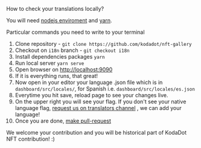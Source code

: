 How to check your translations locally? 

You will need [nodejs enviroment](https://nodejs.org/en/download/) and [yarn](https://classic.yarnpkg.com/en/docs/install).

Particular commands you need to write to your terminal

1. Clone repository - `git clone https://github.com/kodadot/nft-gallery`
2. Checkout on `i18n` branch - `git checkout i18n`
3. Install dependencies packages `yarn`
4. Run local server `yarn serve`
5. Open browser on [http://localhost:9090](http://localhost:9090) 
6. If it is everything runs, that great!
7. Now open in your editor your language .json file which is in `dashboard/src/locales/`, for Spanish i.e. `dashboard/src/locales/es.json`
8. Everytime you hit save, reload page to see your changes live.
9. On the upper right you will see your flag. If you don't see your native language flag, [request us on translators channel](https://t.me/kodadot_translators) , we can add your language!
10. Once you are done, [make pull-request](https://docs.github.com/en/github/collaborating-with-issues-and-pull-requests/creating-a-pull-request)

We welcome your contribution and you will be historical part of KodaDot NFT contribution! :)
